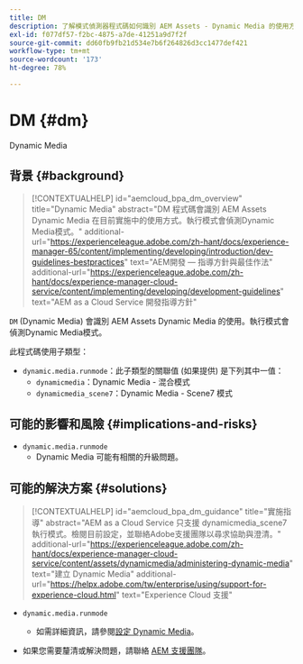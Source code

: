 ```yaml
---
title: DM
description: 了解模式偵測器程式碼如何識別 AEM Assets - Dynamic Media 的使用方式。
exl-id: f077df57-f2bc-4875-a7de-41251a9d7f2f
source-git-commit: dd60fb9fb21d534e7b6f264826d3cc1477def421
workflow-type: tm+mt
source-wordcount: '173'
ht-degree: 78%

---
```


# DM {#dm}

Dynamic Media

## 背景 {#background}

>[!CONTEXTUALHELP]
>id="aemcloud_bpa_dm_overview"
>title="Dynamic Media"
>abstract="DM 程式碼會識別 AEM Assets Dynamic Media 在目前實施中的使用方式。執行模式會偵測Dynamic Media模式。"
>additional-url="https://experienceleague.adobe.com/zh-hant/docs/experience-manager-65/content/implementing/developing/introduction/dev-guidelines-bestpractices" text="AEM開發 — 指導方針與最佳作法"
>additional-url="https://experienceleague.adobe.com/zh-hant/docs/experience-manager-cloud-service/content/implementing/developing/development-guidelines" text="AEM as a Cloud Service 開發指導方針"

`DM` (Dynamic Media) 會識別 AEM Assets Dynamic Media 的使用。執行模式會偵測Dynamic Media模式。

此程式碼使用子類型：

* `dynamic.media.runmode`：此子類型的關聯值 (如果提供) 是下列其中一值：
   * `dynamicmedia`：Dynamic Media - 混合模式
   * `dynamicmedia_scene7`：Dynamic Media - Scene7 模式

## 可能的影響和風險 {#implications-and-risks}

* `dynamic.media.runmode`
   * Dynamic Media 可能有相關的升級問題。

## 可能的解決方案 {#solutions}

>[!CONTEXTUALHELP]
>id="aemcloud_bpa_dm_guidance"
>title="實施指導"
>abstract="AEM as a Cloud Service 只支援 dynamicmedia_scene7 執行模式。檢閱目前設定，並聯絡Adobe支援團隊以尋求協助與澄清。"
>additional-url="https://experienceleague.adobe.com/zh-hant/docs/experience-manager-cloud-service/content/assets/dynamicmedia/administering-dynamic-media" text="建立 Dynamic Media"
>additional-url="https://helpx.adobe.com/tw/enterprise/using/support-for-experience-cloud.html" text="Experience Cloud 支援"


* `dynamic.media.runmode`
   * 如需詳細資訊，請參閱[設定 Dynamic Media](https://experienceleague.adobe.com/zh-hant/docs/experience-manager-cloud-service/content/assets/dynamicmedia/administering-dynamic-media)。

* 如果您需要釐清或解決問題，請聯絡 [AEM 支援團隊](https://helpx.adobe.com/tw/enterprise/using/support-for-experience-cloud.html)。
